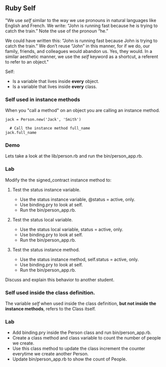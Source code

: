 ## Ruby Self

"We use _self_ similar to the way we use pronouns in natural languages like English and French. We write: “John is running fast because he is trying to catch the train.” Note the use of the pronoun “he.”  

We could have written this: “John is running fast because John is trying to catch the train.” We don’t reuse “John” in this manner, for if we do, our family, friends, and colleagues would abandon us. Yes, they would. In a similar aesthetic manner, we use the _self_ keyword as a shortcut, a referent to refer to an object."

Self:

* Is a variable that lives inside __every__ object. 
* Is a variable that lives inside __every__ class.


### Self used in instance methods

When you "call a method" on an object you are calling an instance method.

```
jack = Person.new('Jack', 'Smith')

  # Call the instance method full_name
jack.full_name

```

### Demo

Lets take a look at the lib/person.rb and run the bin/person_app.rb.

### Lab 
Modify the the signed_contract instance method to:  

1. Test the status instance variable.

	* Use the status instance variable, @status = active, only.  
	* Use binding.pry to look at self.
	* Run the bin/person_app.rb.

2. Test the status local variable.  

	* Use the status local variable, status = active, only.  
	* Use binding.pry to look at self.  
	* Run the bin/person_app.rb.  
	
3. Test the status instance method.	

	* Use the status instance method, self.status = active, only.
	* Use binding.pry to look at self.  
	* Run the bin/person_app.rb.



Discuss and explain this behavior to another student.


### Self used inside the class definition.

The variable _self_ when used inside the class definition, __but not inside the instance methods__, refers to the Class itself.

### Lab

* Add binding.pry inside the Person class and run bin/person_app.rb.
* Create a class method and class variable to count the number of people we create.
* Use this class method to update the class increment the counter everytime we create another Person.
* Update bin/person_app.rb to show the count of People.


